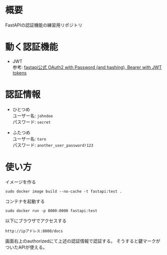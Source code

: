 # 概要

FastAPIの認証機能の練習用リポジトリ

# 動く認証機能

- JWT  
参考: [fastapi公式 OAuth2 with Password (and hashing), Bearer with JWT tokens](https://fastapi.tiangolo.com/ja/tutorial/security/oauth2-jwt/)

# 認証情報

- ひとつめ  
ユーザー名: `johndoe`  
パスワード: `secret`  

- ふたつめ  
ユーザー名: `taro`  
パスワード: `another_user_password!123`  

# 使い方

イメージを作る

```shell
sudo docker image build --no-cache -t fastapi:test .
```

コンテナを起動する

```shell
sudo docker run -p 8000:8000 fastapi:test
```

以下にブラウザでアクセスする

```text
http://ipアドレス:8000/docs
```

画面右上のauthorizedにて上述の認証情報で認証する。
そうすると鍵マークがついたAPIが使える。
